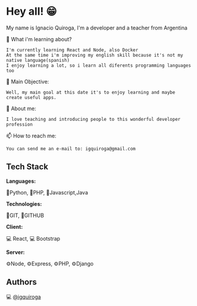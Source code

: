 # Hey all! 😁

My name is Ignacio Quiroga, I'm a developer and a teacher from Argentina


🌱 What i'm learning about?

    I'm currently learning React and Node, also Docker
    At the same time i'm improving my english skill because it's not my native language(spanish)
    I enjoy learning a lot, so i learn all diferents programming languages too

🤔 Main Objective:

    Well, my main goal at this date it's to enjoy learning and maybe create useful apps.

🙋 About me:

    I love teaching and introducing people to this wonderful developer profession

📫 How to reach me: 

    You can send me an e-mail to: igquiroga@gmail.com


## Tech Stack

**Languages:**

📄Python, 📄PHP, 📄Javascript,Java

**Technologies:**

🤖GIT, 🤖GITHUB

**Client:**

💻 React, 💻 Bootstrap

**Server:** 

⚙️Node, ⚙️Express, ⚙️PHP, ⚙️Django



## Authors

💻 [@igquiroga](https://www.github.com/igquiroga)

